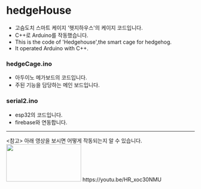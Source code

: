 # hedgeHouse
- 고슴도치 스마트 케이지 '헷지하우스'의 케이지 코드입니다. 
- C++로 Arduino를 작동했습니다.
- This is the code of 'Hedgehouse',the smart cage for hedgehog.
- It operated Arduino with C++.

### hedgeCage.ino
- 아두이노 메가보드의 코드입니다.
- 주된 기능을 담당하는 메인 보드입니다.

### serial2.ino
- esp32의 코드입니다.
- firebase와 연동합니다.
<hr>
<참고>
아래 영상을 보시면 어떻게 작동되는지 알 수 있습니다.<br>
<img src="https://user-images.githubusercontent.com/77737044/210165701-d9f0729c-68a5-4f03-b9bc-3d74f9292110.png" width="200" height="100">
https://youtu.be/HR_xoc30NMU
